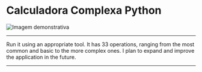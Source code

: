 # Calculadora Complexa Python
![Imagem demonstrativa](https://github.com/DanielTomazi/CalculadoraPython/blob/main/demo-calc.png)
*********************************************************
Run it using an appropriate tool. It has 33 operations, ranging from the most common and basic to the more complex ones. I plan to expand and improve the application in the future.
*********************************************************
